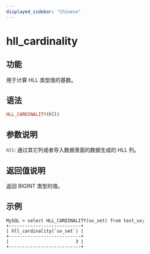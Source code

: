 ```yaml
---
displayed_sidebar: "Chinese"
---
```


# hll_cardinality

## 功能

用于计算 HLL 类型值的基数。

## 语法

```Haskell
HLL_CARDINALITY(hll)
```

## 参数说明

`hll`: 通过其它列或者导入数据里面的数据生成的 HLL 列。

## 返回值说明

返回 BIGINT 类型的值。

## 示例

```plain text
MySQL > select HLL_CARDINALITY(uv_set) from test_uv;
+---------------------------+
| hll_cardinality(`uv_set`) |
+---------------------------+
|                         3 |
+---------------------------+
```
